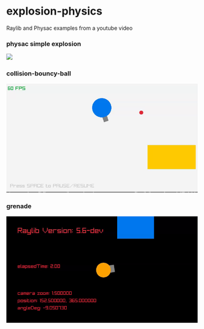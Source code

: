 # explosion-physics
Raylib and Physac examples from a youtube video

### physac simple explosion

![](https://github.com/Joe-Bulfer/explosion-physics/blob/master/readme-gifs/physac-simple-explosion.gif)

### collision-bouncy-ball

![](https://github.com/Joe-Bulfer/explosion-physics/blob/master/readme-gifs/collision-bouncy-ball-gameplay.gif)

### grenade

![](https://github.com/Joe-Bulfer/explosion-physics/blob/master/readme-gifs/grenade-gameplay.gif)
